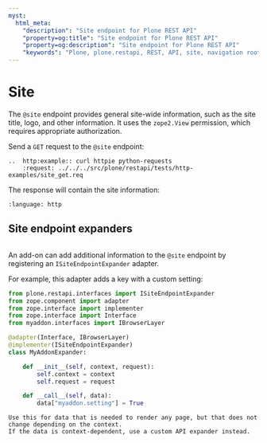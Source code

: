```yaml
---
myst:
  html_meta:
    "description": "Site endpoint for Plone REST API"
    "property=og:title": "Site endpoint for Plone REST API"
    "property=og:description": "Site endpoint for Plone REST API"
    "keywords": "Plone, plone.restapi, REST, API, site, navigation root"
---
```


# Site

The `@site` endpoint provides general site-wide information, such as the site title, logo, and other information.
It uses the `zope2.View` permission, which requires appropriate authorization.

Send a `GET` request to the `@site` endpoint:

```{eval-rst}
..  http:example:: curl httpie python-requests
    :request: ../../../src/plone/restapi/tests/http-examples/site_get.req
```

The response will contain the site information:

```{literalinclude} ../../../src/plone/restapi/tests/http-examples/site_get.resp
:language: http
```

## Site endpoint expanders

```{versionadded} plone.restapi 9.14.0

```

An add-on can add additional information to the `@site` endpoint by registering an `ISiteEndpointExpander` adapter.

For example, this adapter adds a key with a custom setting:

```python
from plone.restapi.interfaces import ISiteEndpointExpander
from zope.component import adapter
from zope.interface import implementer
from zope.interface import Interface
from myaddon.interfaces import IBrowserLayer

@adapter(Interface, IBrowserLayer)
@implementer(ISiteEndpointExpander)
class MyAddonExpander:

    def __init__(self, context, request):
        self.context = context
        self.request = request

    def __call__(self, data):
        data["myaddon.setting"] = True
```

```{tip}
Use this for data that is needed to render any page, but that does not change depending on the context.
If the data is context-dependent, use a custom API expander instead.
```
